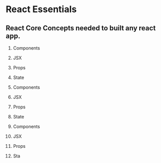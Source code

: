 # React Essentials

## React Core Concepts needed to built any react app.

1. Components 
2. JSX
3. Props
3. State

1. Components 
2. JSX
3. Props
3. State

1. Components 
2. JSX
3. Props
3. Sta